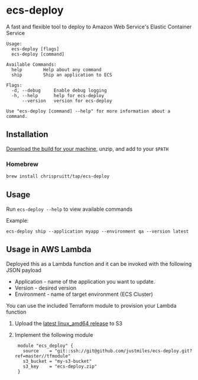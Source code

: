 # ecs-deploy
A fast and flexible tool to deploy to Amazon Web Service's Elastic Container Service

    Usage:
      ecs-deploy [flags]
      ecs-deploy [command]

    Available Commands:
      help        Help about any command
      ship        Ship an application to ECS

    Flags:
      -d, --debug     Enable debug logging
      -h, --help      help for ecs-deploy
          --version   version for ecs-deploy

    Use "ecs-deploy [command] --help" for more information about a command.

## Installation

[Download the build for your machine](https://github.com/justmiles/ecs-deploy/releases), unzip, and add to your `$PATH`

### Homebrew 
```bash
brew install chrispruitt/tap/ecs-deploy
```

## Usage
Run `ecs-deploy --help` to view available commands

Example:

    ecs-deploy ship --application myapp --environment qa --version latest

## Usage in AWS Lambda
Deployed this as a Lambda function and it can be invoked with the following JSON payload

  - Application - name of the application you want to update. 
  - Version - desired version
  - Environment - name of target environment (ECS Cluster)

You can use the included Terraform module to provision your Lambda function

1. Upload the [latest linux_amd64 release](https://github.com/justmiles/ecs-deploy/releases/latest) to S3

2. Implement the following module

        module "ecs_deploy" {
          source    = "git::ssh://git@github.com/justmiles/ecs-deploy.git?ref=master//tfmodule"
          s3_bucket = "my-s3-bucket"
          s3_key    = "ecs-deploy.zip"
        }
